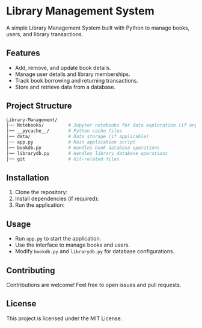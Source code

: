 # Library Management System

A simple Library Management System built with Python to manage books, users, and library transactions.

## Features

- Add, remove, and update book details.
- Manage user details and library memberships.
- Track book borrowing and returning transactions.
- Store and retrieve data from a database.

## Project Structure
``` bash
Library-Management/
│── Notebooks/         # Jupyter notebooks for data exploration (if any)
│── __pycache__/       # Python cache files
│── data/              # Data storage (if applicable)
│── app.py             # Main application script
│── bookdb.py          # Handles book database operations
│── librarydb.py       # Handles library database operations
│── git                # Git-related files
```

## Installation

1. Clone the repository:
2. Install dependencies (if required):
3. Run the application:

## Usage

- Run `app.py` to start the application.
- Use the interface to manage books and users.
- Modify `bookdb.py` and `librarydb.py` for database configurations.

## Contributing

Contributions are welcome! Feel free to open issues and pull requests.

## License

This project is licensed under the MIT License.
